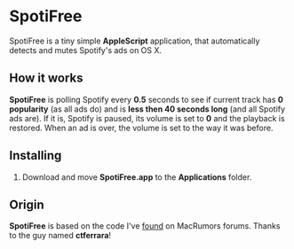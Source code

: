 # SpotiFree
SpotiFree is a tiny simple **AppleScript** application, that automatically detects and mutes Spotify's ads on OS X.

## How it works
**SpotiFree** is polling Spotify every **0.5** seconds to see if current track has **0 popularity** (as all ads do) and is  **less then 40 seconds long** (and all Spotify ads are). If it is, Spotify is paused, its volume is set to **0** and the playback is restored. When an ad is over, the volume is set to the way it was before.

## Installing
1. Download and move **SpotiFree.app** to the **Applications** folder.

## Origin
**SpotiFree** is based on the code I've [found](http://forums.macrumors.com/showthread.php?p=16033608) on MacRumors forums. Thanks to the guy named **ctferrara**!
